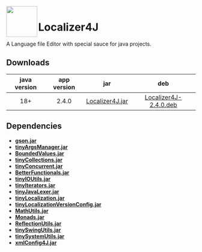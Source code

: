 <img width="82" align="left" src="https://raw.githubusercontent.com/tinycodecrank/Localizer4J/master/resources/icon_82x82.png"/>

# Localizer4J
A Language file Editor with special sauce for java projects.

## Downloads

java version | app version | jar | deb
:----------: | :---------: | :-: | :-:
18+          | 2.4.0       | [Localizer4J.jar](https://github.com/tinycodecrank/Localizer4J/releases/download/v2.4.0/Localizer4J.jar) | [Localizer4J-2.4.0.deb](https://github.com/tinycodecrank/Localizer4J/releases/download/v2.4.0/Localizer4J-2.4.0.deb)

## Dependencies

* [**gson.jar**](https://search.maven.org/remotecontent?filepath=com/google/code/gson/gson/2.10.1/gson-2.10.1.jar)
* [**tinyArgsManager.jar**](https://github.com/tinycodecrank/tinyArgsManager/releases/download/v0.1.0/tinyArgsmanager.jar)
* [**BoundedValues.jar**](https://github.com/tinycodecrank/BoundedValues/releases/download/v1.0.0/BoundedValues.jar)
* [**tinyCollections.jar**](https://github.com/tinycodecrank/tinyCollections/releases/download/v1.0.0/tinyCollections.jar)
* [**tinyConcurrent.jar**](https://github.com/tinycodecrank/tinyConcurrent/releases/download/v1.0.0/tinyConcurrent.jar)
* [**BetterFunctionals.jar**](https://github.com/tinycodecrank/betterFunctionals/releases/download/v1.0.0/BetterFunctionals.jar)
* [**tinyIOUtils.jar**](https://github.com/tinycodecrank/tinyIOUtils/releases/download/v1.0.0/tinyIOUtils.jar)
* [**tinyIterators.jar**](https://github.com/tinycodecrank/tinyIterators/releases/download/v1.0.0/tinyIterators.jar)
* [**tinyJavaLexer.jar**](https://github.com/tinycodecrank/tinyJavaLexer/releases/download/v0.1.0/tinyJavaLexer.jar)
* [**tinyLocalization.jar**](https://github.com/tinycodecrank/tinyLocalization/releases/download/v1.0.0/tinyLocalization.jar)
* [**tinyLocalizationVersionConfig.jar**](https://github.com/tinycodecrank/tinyLocalizationVersionConfig/releases/download/v1.0.0/tinyLocalizationVersionConfig.jar)
* [**MathUtils.jar**](https://github.com/tinycodecrank/mathUtils/releases/download/v1.0.0/MathUtils.jar)
* [**Monads.jar**](https://github.com/tinycodecrank/tinyMonads/releases/download/v1.0.0/Monads.jar)
* [**ReflectionUtils.jar**](https://github.com/tinycodecrank/ReflectionUtils/releases/download/v1.0.0/ReflectionUtils.jar)
* [**tinySwingUtils.jar**](https://github.com/tinycodecrank/tinySwingUtils/releases/download/v1.0.0/tinySwingUtils.jar)
* [**tinySystemUtils.jar**](https://github.com/tinycodecrank/tinySystemUtils/releases/download/1.0.0/tinySystemUtils.jar)
* [**xmlConfig4J.jar**](https://github.com/tinycodecrank/xmlConfig4J/releases/download/v2.1.0/xmlConfig4J.jar)